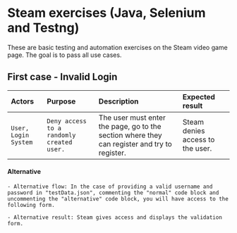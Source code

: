 # Steam exercises (Java, Selenium and Testng)

These are basic testing and automation exercises on the Steam video game page. The goal is to pass all use cases.


## First case - Invalid Login

| Actors               | Purpose                                   | Description                                                                                  | Expected result                  |
|:---------------------|:------------------------------------------|:---------------------------------------------------------------------------------------------|:---------------------------------|
| `User, Login System` | `Deny access to a randomly created user.` | The user must enter the page, go to the section where they can register and try to register. | Steam denies access to the user. |

#### Alternative

```http
- Alternative flow: In the case of providing a valid username and password in "testData.json", commenting the "normal" code block and uncommenting the "alternative" code block, you will have access to the following form.

- Alternative result: Steam gives access and displays the validation form.
```